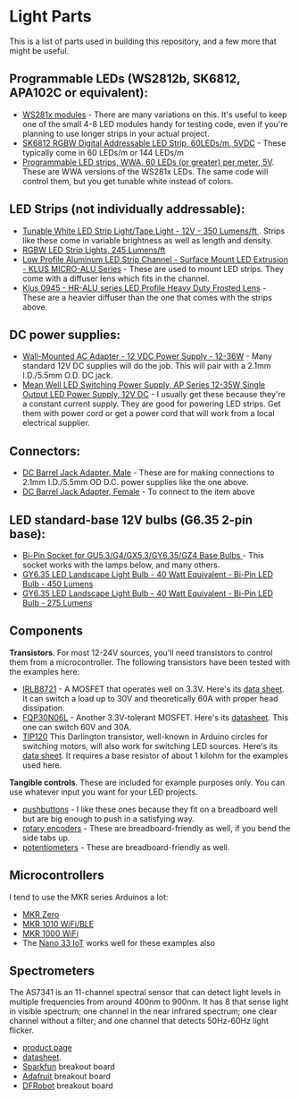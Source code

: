 # Light Parts

This is a list of parts used in building this repository, and a few more that might be useful.

## Programmable LEDs (WS2812b, SK6812, APA102C or equivalent):
* [WS281x modules](http://www.ledlightinghut.com/8-sk6812-rgbw-5050-digital-led-ring.html) - There are many variations on this. It's useful to keep one of the small 4-8 LED modules handy for testing code, even if you're planning to use longer strips in your actual project.
* [ SK6812 RGBW Digital Addressable LED Strip, 60LEDs/m, 5VDC](http://www.ledlightinghut.com/sk6812-4-in-1-rgbw-led-strip.html) - These typically come in 60 LEDs/m or 144 LEDs/m
* [Programmable LED strips, WWA, 60 LEDs (or greater) per meter, 5V](http://www.ledlightinghut.com/144led-sk6812-wwa-led-strip.html). These are WWA versions of the WS281x LEDs. The same code will control them, but you get tunable white instead of colors.

## LED Strips (not individually addressable):
* [Tunable White LED Strip Light/Tape Light - 12V - 350 Lumens/ft ](https://www.superbrightleds.com/moreinfo/flexible-led-strip-lights/3528-tunable-white-led-strip-lighttape-light-24v-ip20-350-lumensft/5497/12019/). Strips like these come in variable brightness as well as length and density.
* [RGBW LED Strip Lights, 245 Lumens/ft](https://www.superbrightleds.com/moreinfo/flexible-led-strip-lights-color-changing/outdoor-rgbw-led-strip-lights-weatherproof-12v-led-tape-light-w-white-and-multicolor-leds-245-lumensft/1711/)
* [Low Profile Aluminum LED Strip Channel - Surface Mount LED Extrusion - KLUS MICRO-ALU Series](https://www.superbrightleds.com/moreinfo/aluminum-channels/klus-b1888_k7-micro-alu-series-surface-mount-black-anodized-aluminum-led-profile-housing/2039/4738/) - These are used to mount LED strips. They come with a diffuser lens which fits in the channel.
* [Klus 0945 - HR-ALU series LED Profile Heavy Duty Frosted Lens](https://www.superbrightleds.com/moreinfo/housing-accessories/klus-0945--hr-alu-series-led-profile-heavy-duty-frosted-lens/961/2363/) - These are a heavier diffuser than the one that comes with the strips above.

## DC power supplies:
* [Wall-Mounted AC Adapter - 12 VDC Power Supply - 12-36W](https://www.superbrightleds.com/moreinfo/power-supplies-accessories/12v-dc-cps-series-power-supply/4273/9569/) - Many standard 12V DC supplies will do the job. This will pair with a 2.1mm I.D./5.5mm O.D. DC jack.
* [Mean Well LED Switching Power Supply, AP Series 12-35W Single Output LED Power Supply, 12V DC](https://www.superbrightleds.com/moreinfo/power-supplies/12vdc-mean-well-led-power-supply--apv-series/1748/5179/) - I usually get these because they're a constant current supply. They are good for powering LED strips. Get them with power cord or get a power cord that will work from a local electrical supplier.

## Connectors:
* [DC Barrel Jack Adapter, Male](https://www.superbrightleds.com/moreinfo/bar-strip-connectors/cps-f2st-female-standard-barrel-connector-to-screw-terminal-adapter/856/) - These are for making connections to 2.1mm I.D./5.5mm OD D.C. power supplies like the one above.
* [DC Barrel Jack Adapter, Female](https://www.superbrightleds.com/moreinfo/bar-strip-connectors/cps-f2st-female-standard-barrel-connector-to-screw-terminal-adapter/856/) - To connect to the item above

## LED standard-base 12V bulbs (G6.35 2-pin base):
* [Bi-Pin Socket for GU5.3/G4/GX5.3/GY6.35/GZ4 Base Bulbs ](https://www.superbrightleds.com/moreinfo/household-bulb-sockets-adapters/mr16-socket-mr11-bi-pin-socket-for-gu53g4gx53gy635gz4-base-bulbs/499/2027/) - This socket works with the lamps below, and many others. 
* [GY6.35 LED Landscape Light Bulb - 40 Watt Equivalent - Bi-Pin LED Bulb - 450 Lumens ](https://www.superbrightleds.com/moreinfo/landscape-bulbs/gy635-led-landscape-light-bulb-40-watt-equivalent-bi-pin-led-bulb-450-lumens/4539/10110/)
* [GY6.35 LED Landscape Light Bulb - 40 Watt Equivalent - Bi-Pin LED Bulb - 275 Lumens ](https://www.superbrightleds.com/moreinfo/landscape-bulbs/gy635-led-landscape-light-bulb-40-watt-equivalent-bi-pin-led-bulb-275-lumens/4541/10111/)

## Components
**Transistors**. For most 12-24V sources, you'll need transistors to control them from a microcontroller. The following transistors have been tested with the examples here:
* [IRLB8721](https://www.digikey.com/products/en?keywords=IRLB8721PBF) - A MOSFET that operates well on 3.3V. Here's its [data sheet](https://www.infineon.com/dgdl/irlb8721pbf.pdf?fileId=5546d462533600a40153566056732591). It can switch a load up to 30V and theoretically 60A with proper head dissipation. 
* [FQP30N06L](https://www.digikey.com/products/en?keywords=FQP30N06L) - Another 3.3V-tolerant MOSFET. Here's its [datasheet](https://cdn.sparkfun.com/datasheets/Components/General/FQP30N06L.pdf). This one can switch 60V and 30A.  
* [TIP120](https://www.digikey.com/product-detail/en/stmicroelectronics/TIP120/497-2539-5-ND/603564) This Darlington transistor, well-known in Arduino circles for switching motors, will also work for switching LED sources. Here's its [data sheet](https://www.st.com/content/ccc/resource/technical/document/datasheet/f9/ed/f5/44/26/b9/43/a4/CD00000911.pdf/files/CD00000911.pdf/jcr:content/translations/en.CD00000911.pdf). It requires a base resistor of about 1 kilohm for the examples used here.

**Tangible controls**. These are included for example purposes only. You can use whatever input you want for your LED projects.
* [pushbuttons](https://www.digikey.com/products/en?keywords=PRT-14460) - I like these ones because they fit on a breadboard well but are big enough to push in a satisfying way. 
* [rotary encoders](https://www.digikey.com/product-detail/en/bourns-inc/PEC12R-4225F-S0024/PEC12R-4225F-S0024-ND/4499648) - These are breadboard-friendly as well, if you bend the side tabs up.
* [potentiometers](https://www.digikey.com/product-detail/en/tt-electronics-bi/P160KN2-4QC20B10K/987-1310-ND/2408887) - These are breadboard-friendly as well.

## Microcontrollers 
I tend to use the MKR series Arduinos a lot:
* [MKR Zero](https://store.arduino.cc/usa/arduino-mkrzero)
* [MKR 1010 WiFi/BLE](https://store.arduino.cc/usa/mkr-wifi-1010)
* [MKR 1000 WiFi](https://store.arduino.cc/usa/arduino-mkr1000)
* The [Nano 33 IoT](https://store.arduino.cc/usa/nano-33-iot) works well for these examples also

## Spectrometers

The AS7341 is an 11-channel spectral sensor that can detect light levels in multiple frequencies from around 400nm to 900nm. It has 8 that sense light in visible spectrum; one channel in the near infrared spectrum; one clear channel without a filter; and one channel that detects 50Hz-60Hz light flicker. 

* [product page](https://ams.com/as7341)
* [datasheet](https://ams.com/documents/20143/36005/AS7341_DS000504_3-00.pdf/5eca1f59-46e2-6fc5-daf5-d71ad90c9b2b).
* [Sparkfun](https://www.sparkfun.com/products/17719) breakout board
* [Adafruit](https://www.adafruit.com/product/4698) breakout board
* [DFRobot](https://www.dfrobot.com/product-2132.html) breakout board